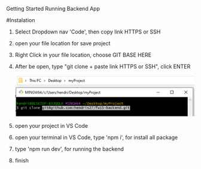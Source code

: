 Getting Started Running Backend App

#Instalation
1. Select Dropdown nav 'Code', then copy link HTTPS or SSH
2. open your file location for save project
3. Right Click in your file location, choose GIT BASE HERE
4. After be open, type "git clone + paste link HTTPS or SSH", click ENTER
   
   ![alt text](https://github.com/hendris27/fw15-backend/blob/main/uploads/git%20terminal.PNG?raw=true)
   
6. open your project in VS Code
7. open your terminal in VS Code, type 'npm i', for install all package
8. type 'npm run dev', for running the backend
9. finish

